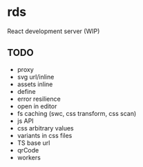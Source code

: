 # rds

React development server (WIP)

## TODO

- proxy
- svg url/inline
- assets inline
- define
- error resilience
- open in editor
- fs caching (swc, css transform, css scan)
- js API
- css arbitrary values
- variants in css files
- TS base url
- qrCode
- workers
